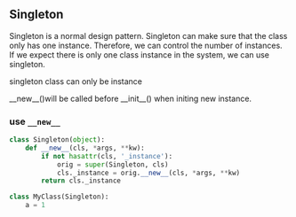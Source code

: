 ## Singleton

Singleton is a normal design pattern. Singleton can make sure that the class only has one instance. Therefore, we can control the number of instances. If we expect there is only one class instance in the system, we can use singleton.

singleton class can only be instance

\_\_new\_\_\(\)will be called before \_\_init\_\_\(\)   when initing new instance.

### use `__new__`

```py
class Singleton(object):
    def __new__(cls, *args, **kw):
        if not hasattr(cls, '_instance'):
            orig = super(Singleton, cls)
            cls._instance = orig.__new__(cls, *args, **kw)
        return cls._instance

class MyClass(Singleton):
    a = 1
```



